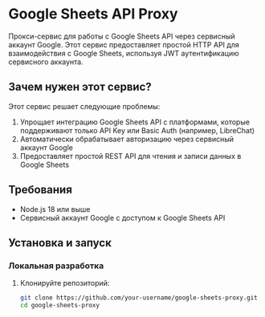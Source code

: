 # Google Sheets API Proxy

Прокси-сервис для работы с Google Sheets API через сервисный аккаунт Google. Этот сервис предоставляет простой HTTP API для взаимодействия с Google Sheets, используя JWT аутентификацию сервисного аккаунта.

## Зачем нужен этот сервис?

Этот сервис решает следующие проблемы:

1. Упрощает интеграцию Google Sheets API с платформами, которые поддерживают только API Key или Basic Auth (например, LibreChat)
2. Автоматически обрабатывает авторизацию через сервисный аккаунт Google
3. Предоставляет простой REST API для чтения и записи данных в Google Sheets

## Требования

- Node.js 18 или выше
- Сервисный аккаунт Google с доступом к Google Sheets API

## Установка и запуск

### Локальная разработка

1. Клонируйте репозиторий:
   ```bash
   git clone https://github.com/your-username/google-sheets-proxy.git
   cd google-sheets-proxy
